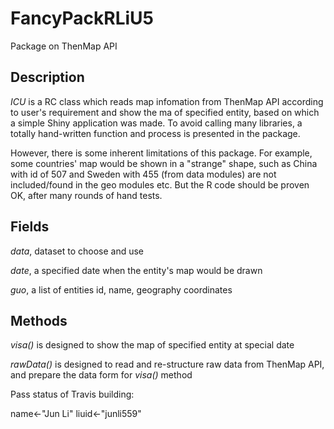 # FancyPackRLiU5

Package on ThenMap API 

## Description
*ICU* is a RC class which reads map infomation from ThenMap API according to user's requirement and show the ma of specified entity, based on which a simple Shiny application was made. To avoid calling many libraries, a totally hand-written function and process is presented in the package.

However, there is some inherent limitations of this package. For example, some countries' map would be shown in a "strange" shape, such as China with id of 507 and Sweden with 455 (from data modules) are not included/found in the geo modules etc. But the R code should be proven OK, after many rounds of hand tests.  

## Fields
*data*, dataset to choose and use

*date*, a specified date when the entity's map would be drawn

*guo*, a list of entities id, name, geography coordinates

## Methods
*visa()* is designed to show the map of specified entity at special date

*rawData()* is designed to read and re-structure raw data from ThenMap API, and prepare the data form for *visa()* method




Pass status of Travis building:


name<-"Jun Li"
liuid<-"junli559"